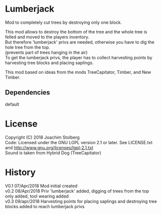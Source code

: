# Lumberjack

Mod to completely cut trees by destroying only one block.

This mod allows to destroy the bottom of the tree and the whole tree is felled
and moved to the players inventory.  
But therefore 'lumberjack' privs are needed, otherwise you have to dig the hole tree from the top.  
(prevents part of trees hanging in the air)  
To get the lumberjack privs, the player has to collect harvesting points by harvesting tree blocks and placing saplings.

This mod based on ideas from the mods TreeCapitator, Timber, and New Timber.


## Dependencies
default

# License
Copyright (C) 2018 Joachim Stolberg  
Code: Licensed under the GNU LGPL version 2.1 or later. See LICENSE.txt and http://www.gnu.org/licenses/lgpl-2.1.txt  
Sound is taken from Hybrid Dog (TreeCapitator)

# History
V0.1  07/Apr/2018  Mod initial created  
v0.2  08/Apr/2018  Priv 'lumberjack' added, digging of trees from the top only added, tool wearing added  
v0.3  09/apr/2018  Harvesting points for placing saplings and destroying tree blocks added to reach lumberjack privs  
